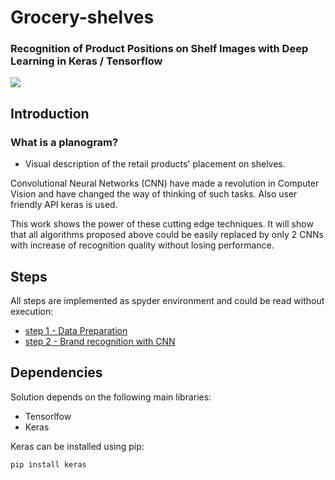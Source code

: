 # Grocery-shelves
### Recognition of Product Positions on Shelf Images with Deep Learning in Keras / Tensorflow

![](docs/images/planogram.jpg)

## Introduction

### What is a planogram?
- Visual description of the retail products' placement on shelves.

Convolutional Neural Networks (CNN) have made a revolution in Computer Vision and have changed the way of thinking of such tasks.
Also user friendly API keras is used.

This work shows the power of these cutting edge techniques. It will show that all algorithms proposed above could be easily replaced
by only 2 CNNs with increase of recognition quality without losing performance.

## Steps

All steps are implemented as spyder environment and could be read without execution:
*   [step 1 - Data Preparation](https://github.com/Vik-Mal/Product-recognition-on-the-shelves-using-neural-networks-using-Keras-and-Tensorflow/blob/master/step%201%20-%20Data%20Preparation.py)
*   [step 2 - Brand recognition with CNN]()

## Dependencies

Solution depends on the following main libraries:
*   Tensorlfow
*   Keras

Keras can be installed using pip:
``` bash
pip install keras
```


